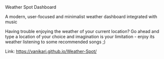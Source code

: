 Weather Spot Dashboard

A modern, user-focused and minimalist weather dashboard integrated with music

Having trouble enjoying the weather of your current location?
Go ahead and type a location of your choice and imagination is your limitation - enjoy its weather listening to some recommended songs ;)

Link: https://vanikari.github.io/Weather-Spot/



